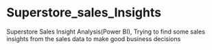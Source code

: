 # Superstore_sales_Insights
Superstore Sales Insight Analysis(Power BI), Trying to find some sales insights from the sales data to make good business decisions
